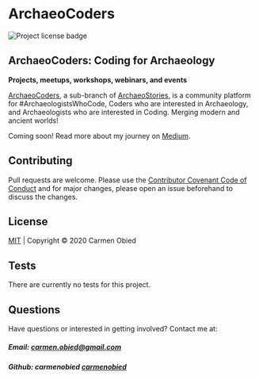 # ArchaeoCoders
![Project license badge](https://img.shields.io/badge/license-MIT-brightgreen)

## ArchaeoCoders: Coding for Archaeology

**Projects, meetups, workshops, webinars, and events**

[ArchaeoCoders](https://archaeocoders.com), a sub-branch of [ArchaeoStories](https://archaeostories.com), is a community platform for #ArchaeologistsWhoCode, Coders who are interested in Archaeology, and Archaeologists who are interested in Coding. Merging modern and ancient worlds!

Coming soon! Read more about my journey on [Medium](https://medium.com/@ArchaeoCoders).

## Contributing
Pull requests are welcome. Please use the [Contributor Covenant Code of Conduct](https://www.contributor-covenant.org/version/2/0/code_of_conduct/code_of_conduct.md) and for major changes, please open an issue beforehand to discuss the changes.

## License 
[MIT](https://github.com/carmenobied/ArchaeoCoders/blob/master/LICENSE) | Copyright © 2020 Carmen Obied

## Tests 
There are currently no tests for this project.

## Questions  
Have questions or interested in getting involved? Contact me at:
##### Email: carmen.obied@gmail.com
##### Github:  **carmenobied** [carmenobied](https://github.com/carmenobied)
